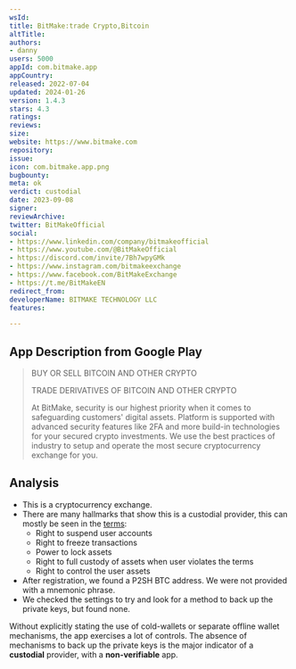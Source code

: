 ```yaml
---
wsId: 
title: BitMake:trade Crypto,Bitcoin
altTitle: 
authors:
- danny
users: 5000
appId: com.bitmake.app
appCountry: 
released: 2022-07-04
updated: 2024-01-26
version: 1.4.3
stars: 4.3
ratings: 
reviews: 
size: 
website: https://www.bitmake.com
repository: 
issue: 
icon: com.bitmake.app.png
bugbounty: 
meta: ok
verdict: custodial
date: 2023-09-08
signer: 
reviewArchive: 
twitter: BitMakeOfficial
social:
- https://www.linkedin.com/company/bitmakeofficial
- https://www.youtube.com/@BitMakeOfficial
- https://discord.com/invite/7Bh7wpyGMk
- https://www.instagram.com/bitmakeexchange
- https://www.facebook.com/BitMakeExchange
- https://t.me/BitMakeEN
redirect_from: 
developerName: BITMAKE TECHNOLOGY LLC
features: 

---
```


## App Description from Google Play

> BUY OR SELL BITCOIN AND OTHER CRYPTO
>
> TRADE DERIVATIVES OF BITCOIN AND OTHER CRYPTO
>
> At BitMake, security is our highest priority when it comes to safeguarding customers' digital assets. Platform is supported with advanced security features like 2FA and more build-in technologies for your secured crypto investments. We use the best practices of industry to setup and operate the most secure cryptocurrency exchange for you.

## Analysis 

- This is a cryptocurrency exchange.
- There are many hallmarks that show this is a custodial provider, this can mostly be seen in the [terms](https://help.bitmake.com/hc/en-us/articles/4638528296847-Bitmake-Terms-of-Service):
  - Right to suspend user accounts
  - Right to freeze transactions
  - Power to lock assets
  - Right to full custody of assets when user violates the terms
  - Right to control the user assets
- After registration, we found a P2SH BTC address. We were not provided with a mnemonic phrase. 
- We checked the settings to try and look for a method to back up the private keys, but found none.

Without explicitly stating the use of cold-wallets or separate offline wallet mechanisms, the app exercises a lot of controls. The absence of mechanisms to back up the private keys is the major indicator of a **custodial** provider, with a **non-verifiable** app. 


  